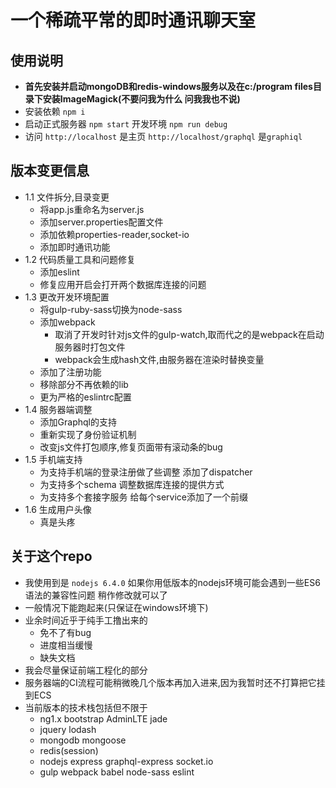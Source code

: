 # 一个稀疏平常的即时通讯聊天室

## 使用说明

- **首先安装并启动mongoDB和redis-windows服务以及在c:/program files目录下安装ImageMagick(不要问我为什么 问我我也不说)** 
- 安装依赖 `npm i`
- 启动正式服务器 `npm start` 开发环境 `npm run debug`
- 访问 `http://localhost` 是主页 `http://localhost/graphql` 是`graphiql`

## 版本变更信息

- 1.1 文件拆分,目录变更
  - 将app.js重命名为server.js
  - 添加server.properties配置文件
  - 添加依赖properties-reader,socket-io
  - 添加即时通讯功能
- 1.2 代码质量工具和问题修复
  - 添加eslint
  - 修复应用开启会打开两个数据库连接的问题
- 1.3 更改开发环境配置
  - 将gulp-ruby-sass切换为node-sass
  - 添加webpack
    - 取消了开发时针对js文件的gulp-watch,取而代之的是webpack在启动服务器时打包文件
    - webpack会生成hash文件,由服务器在渲染时替换变量
  - 添加了注册功能
  - 移除部分不再依赖的lib
  - 更为严格的eslintrc配置
- 1.4 服务器端调整
  - 添加Graphql的支持
  - 重新实现了身份验证机制
  - 改变js文件打包顺序,修复页面带有滚动条的bug
- 1.5 手机端支持
  - 为支持手机端的登录注册做了些调整 添加了dispatcher
  - 为支持多个schema 调整数据库连接的提供方式
  - 为支持多个套接字服务 给每个service添加了一个前缀 
- 1.6 生成用户头像
  - 真是头疼

## 关于这个repo
- 我使用到是 `nodejs 6.4.0` 如果你用低版本的nodejs环境可能会遇到一些ES6语法的兼容性问题 稍作修改就可以了
- 一般情况下能跑起来(只保证在windows环境下)
- 业余时间近乎于纯手工撸出来的 
  - 免不了有bug 
  - 进度相当缓慢
  - 缺失文档
- 我会尽量保证前端工程化的部分
- 服务器端的CI流程可能稍微晚几个版本再加入进来,因为我暂时还不打算把它挂到ECS
- 当前版本的技术栈包括但不限于
  - ng1.x bootstrap AdminLTE jade
  - jquery lodash
  - mongodb mongoose
  - redis(session)
  - nodejs express graphql-express socket.io
  - gulp webpack babel node-sass eslint
  